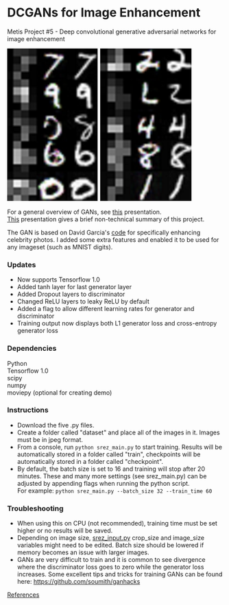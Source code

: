 # DCGANs for Image Enhancement
Metis Project #5 - Deep convolutional generative adversarial networks for image enhancement  

![mnist-digits](mnist-digits.png)

For a general overview of GANs, see [this](Generative%20Adversarial%20Networks.pdf) presentation.  
[This](https://github.com/K-Du/Generative-Adversarial-Network/blob/master/Image%20Enhancement%20Using%20Deep%20Learning.pdf) presentation gives a brief non-technical summary of this project.

The GAN is based on David Garcia's [code](https://github.com/david-gpu/srez) for specifically enhancing celebrity photos.
I added some extra features and enabled it to be used for any imageset (such as MNIST digits).

### Updates
- Now supports Tensorflow 1.0
- Added tanh layer for last generator layer
- Added Dropout layers to discriminator
- Changed ReLU layers to leaky ReLU by default
- Added a flag to allow different learning rates for generator and discriminator
- Training output now displays both L1 generator loss and cross-entropy generator loss

### Dependencies
Python  
Tensorflow 1.0  
scipy  
numpy  
moviepy (optional for creating demo)


### Instructions
- Download the five .py files. 
- Create a folder called "dataset" and place all of the images in it. Images must be in jpeg format. 
- From a console, run `python srez_main.py` to start training. Results will be automatically stored in a folder called "train", checkpoints will be automatically stored in a folder called "checkpoint".
- By default, the batch size is set to 16 and training will stop after 20 minutes. These and many more settings (see srez_main.py) can be adjusted by appending flags when running the python script.  
For example: `python srez_main.py --batch_size 32 --train_time 60`  

### Troubleshooting
- When using this on CPU (not recommended), training time must be set higher or no results will be saved.
- Depending on image size, [srez_input.py](srez_input.py) crop_size and image_size variables might need to be edited. Batch size should be lowered if memory becomes an issue with larger images.
- GANs are very difficult to train and it is common to see divergence where the discriminator loss goes to zero while the generator loss increases. Some excellent tips and tricks for training GANs can be found here: https://github.com/soumith/ganhacks


[References](References.md)

